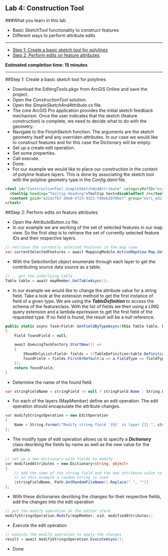 ## Lab 4: Construction Tool

###What you learn in this lab
* Basic SketchTool functionality to construct features
* Different ways to perform attribute edits

*******
* [Step 1: Create a basic sketch tool for polylines](#step-1-create-a-basic-sketch-tool-for-polylines)
* [Step 2: Perform edits on feature attributes](#step-2-perform-edits-on-feature-attributes)

**Estimated completion time: 15 minutes**
****

##Step 1: Create a basic sketch tool for polylines
* Download the EditingTools.pkgx from ArcGIS Online and save the project.
* Open the _ConstructionTool_ solution.
* Open the _SimpleSketchAndAttribute.cs_ file.
* The core ArcGIS Pro application provides the initial sketch feedback mechanism. Once the user indicates that the sketch (feature construction) is complete, we need to decide what to do with the geometry.
* Navigate to the _FinishSketch_ function. The arguments are the sketch geometry itself and any overriden attributes. In our case we would like to construct features and for this case the Dictionary will be empty.
* Set up a create edit operation.
* Set some properties.
* Call execute.
* Done.
* For our example we would like to place our construction in the context of polyline feature layers. This is done by associating the sketch tool with the polyline geometry type in the _Config.daml_ file.

```xml
<tool id="ConstructionTool_SimpleSketchAndAttribute" categoryRefID="esri_editing_EditTools_POLYLINE" caption="SimpleSketchAndAttribute " extendedCaption="SimpleSketchAndAttribute (Lab)" className="SimpleSketchAndAttribute" loadOnClick="true" smallImage="Images\GenericButtonRed16.png" largeImage="Images\GenericButtonRed32.png">
  <tooltip heading="Tooltip Heading">Tooltip text<disabledText /></tooltip>
  <content guid="a22acfb7-20e0-4723-9321-fd8eb20786e7" group="esri_editing_EditTools_POLYLINE_Tools" />
</tool>
```

##Step 2: Perform edits on feature attributes
* Open the _AttributeButton.cs_ file.
* In our example we are working of the set of selected features in our map view. So the first step is to retrieve the set of currently selected feature IDs and their respective layers.

```c#
// retrieve the currently selected features in the map view
var currentSelectedFeatures = await MappingModule.ActiveMapView.Map.GetSelectionSetAsync();
```

* With the SelectionSet object enumerate through each layer to get the contributing source data source as a table.

```c#
// .. get the underlying table
Table table = await mapMember.GetTableAsync();
```

* In our example we would like to change the attribute value for a string field. Take a look at the extension method to get the first instance of field of a given type. We are using the _**TableDefinition**_ to access the schema of the featureclass. With the list of fields we then using a LINQ query extension and a lambda epxression to get the first field of the requested type. If no field is found, the result will be a null reference.

```c#
public static async Task<Field> GetFieldByTypeAsync(this Table table, FieldType fieldType)
{
    Field foundField = null;

    await QueuingTaskFactory.StartNew(() =>
    {
        IReadOnlyList<Field> fields = ((TableDefinition)table.Definition).Fields;
        foundField = fields.FirstOrDefault(a => a.FieldType == fieldType);
    });
    return foundField;
}
```

* Determine the name of the found field.

```c#
var stringFieldName = stringField != null ? stringField.Name : String.Empty;
```

* For each of the layers (MapMember) define an edit operation. The edit operation should encapsulate the attribute changes.

```c#
var modifyStringsOperation = new EditOperation
{
    Name = String.Format("Modify string field '{0}' in layer {1}.", stringFieldName, mapMember.Name)
};
```

* The modify type of edit operation allows us to specify a _**Dictionary**_ class desribing the fields by name as well as the new value for the attribute. 

```c#
// set up a new dictionary with fields to modify
var modifiedAttributes = new Dictionary<string, object>
{
    // add the name of the string field and the new attribute value to the dictionary
    // in this example a random string is used
    {stringFieldName, Path.GetRandomFileName().Replace(".", "")}
};
```

* With these dictionaries desribing the changes for their respective fields, add the changes into the edit operation

```c#
// put the modify operation on the editor stack
modifyStringsOperation.Modify(mapMember, oid, modifiedAttributes);
```
* Execute the edit operation

```c#
// execute the modify operation to apply the changes
result = await modifyStringsOperation.ExecuteAsync();
```
* Done
